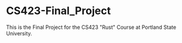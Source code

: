 # CS423-Final_Project
This is the Final Project for the CS423 "Rust" Course at Portland State University.
